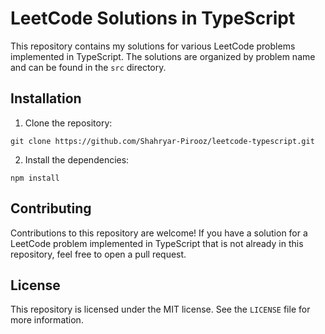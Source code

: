 # LeetCode Solutions in TypeScript

This repository contains my solutions for various LeetCode problems implemented in TypeScript. The solutions are organized by problem name and can be found in the `src` directory.

## Installation

1. Clone the repository:

```
git clone https://github.com/Shahryar-Pirooz/leetcode-typescript.git
```

2. Install the dependencies:

```
npm install
```

## Contributing

Contributions to this repository are welcome! If you have a solution for a LeetCode problem implemented in TypeScript that is not already in this repository, feel free to open a pull request.

## License

This repository is licensed under the MIT license. See the `LICENSE` file for more information.

